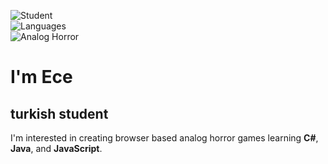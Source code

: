 ![Student](https://img.shields.io/badge/-Student-blue?style=flat-square)  
![Languages](https://img.shields.io/badge/-C%23,%20Java,%20JavaScript-blueviolet?style=flat-square)  
![Analog Horror](https://img.shields.io/badge/-Analog%20Horror%20Games-red?style=flat-square)  

# I'm Ece  

## turkish student
I'm interested in creating browser based analog horror games
learning **C#**, **Java**, and **JavaScript**.
